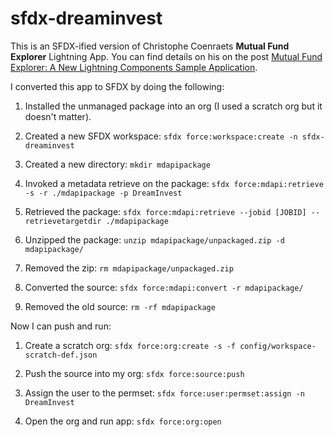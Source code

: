 # sfdx-dreaminvest

This is an SFDX-ified version of Christophe Coenraets **Mutual Fund Explorer** Lightning App. You can find details on his on the post [Mutual Fund Explorer: A New Lightning Components Sample Application](https://developer.salesforce.com/blogs/developer-relations/2017/04/mutual-fund-explorer-new-lightning-components-sample-application.html).

I converted this app to SFDX by doing the following:

1. Installed the unmanaged package into an org (I used a scratch org but it doesn't matter).

2. Created a new SFDX workspace: `sfdx force:workspace:create -n sfdx-dreaminvest`

3. Created a new directory: `mkdir mdapipackage`

4. Invoked a metadata retrieve on the package: `sfdx force:mdapi:retrieve -s -r ./mdapipackage -p DreamInvest`

5. Retrieved the package: `sfdx force:mdapi:retrieve --jobid [JOBID] --retrievetargetdir ./mdapipackage`

6. Unzipped the package: `unzip mdapipackage/unpackaged.zip -d mdapipackage/`

7. Removed the zip: `rm mdapipackage/unpackaged.zip`

8. Converted the source: `sfdx force:mdapi:convert -r mdapipackage/`

9. Removed the old source: `rm -rf mdapipackage`

Now I can push and run:

1. Create a scratch org: `sfdx force:org:create -s -f config/workspace-scratch-def.json`

2. Push the source into my org: `sfdx force:source:push`

3. Assign the user to the permset: `sfdx force:user:permset:assign -n DreamInvest`

4. Open the org and run app: `sfdx force:org:open`
